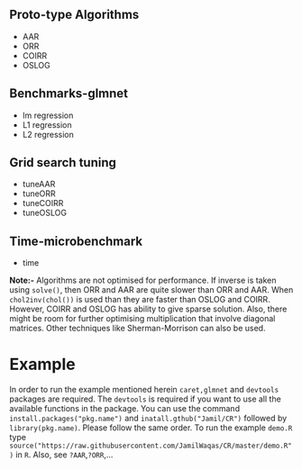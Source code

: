 ## Proto-type Algorithms

* AAR 
* ORR 
* COIRR 
* OSLOG


## Benchmarks-glmnet

* lm  regression
* L1 regression
* L2 regression

## Grid search tuning 

* tuneAAR
* tuneORR
* tuneCOIRR
* tuneOSLOG

## Time-microbenchmark

* time 

**Note:-** Algorithms are not optimised for performance. If inverse is taken using ```solve()```, then ORR and AAR are quite slower than ORR and AAR. When ```chol2inv(chol())``` is used than they are faster than OSLOG and COIRR. However, COIRR and OSLOG has ability to give sparse solution. Also, there might be room for further optimising multiplication that involve diagonal matrices. Other techniques like Sherman-Morrison can also be used. 

# Example

In order to run the example mentioned herein ```caret,glmnet``` and ```devtools``` packages are required. The ```devtools``` is required if you want to use all the available functions in the package. You can use the command ```install.packages("pkg.name")``` and ```inatall.gthub("Jamil/CR")``` followed by ```library(pkg.name)```. Please follow the same order. To run the example ```demo.R``` type ```source("https://raw.githubusercontent.com/JamilWaqas/CR/master/demo.R")``` in ```R```. Also, see ```?AAR```,```?ORR```,...
